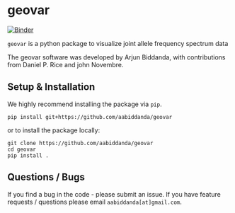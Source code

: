 # geovar

[![Binder](https://mybinder.org/badge_logo.svg)](https://mybinder.org/v2/gh/aabiddanda/geovar/master)

`geovar` is a python package to visualize  joint allele frequency spectrum data

The geovar software was developed by Arjun Biddanda, with contributions from Daniel P. Rice and john Novembre.

## Setup & Installation

We highly recommend installing the package via `pip`. 

```
pip install git+https://github.com/aabiddanda/geovar
```

or to install the package locally:

```
git clone https://github.com/aabiddanda/geovar
cd geovar
pip install .
```

## Questions / Bugs

If you find a bug in the code - please submit an issue. If you have feature requests / questions please email `aabiddanda[at]gmail.com`.
